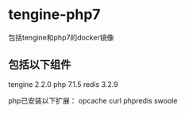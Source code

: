 # tengine-php7
包括tengine和php7的docker镜像

## 包括以下组件
tengine 2.2.0
php     7.1.5
redis   3.2.9

php已安装以下扩展：
opcache
curl
phpredis
swoole

